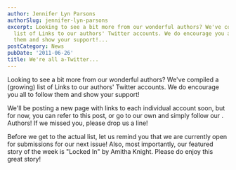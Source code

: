 ```yaml
---
author: Jennifer Lyn Parsons
authorSlug: jennifer-lyn-parsons
excerpt: Looking to see a bit more from our wonderful authors? We've compiled a (growing)
  list of Links to our authors' Twitter accounts. We do encourage you all to follow
  them and show your support!...
postCategory: News
pubDate: '2011-06-26'
title: We're all a-Twitter...
---
```

Looking to see a bit more from our wonderful authors? We've compiled a (growing) list of Links to our authors' Twitter accounts. We do encourage you all to follow them and show your support!

We'll be posting a new page with links to each individual account soon, but for now, you can refer to this post, or go to our own and simply follow our . Authors! If we missed you, please drop us a line!

Before we get to the actual list, let us remind you that we are currently open for submissions for our next issue! Also, most importantly, our featured story of the week is "Locked In" by Amitha Knight. Please do enjoy this great story!